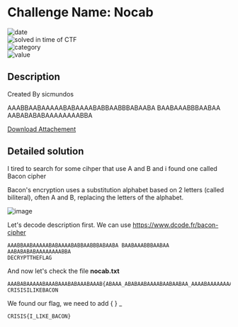 # Challenge Name: Nocab


![date](https://img.shields.io/badge/date-06.03.2022-brightgreen.svg)  
![solved in time of CTF](https://img.shields.io/badge/solved-in%20time%20of%20CTF-brightgreen.svg)   
![category](https://img.shields.io/badge/category-Crypto-blueviolet.svg)   
![value](https://img.shields.io/badge/value-5-blue.svg)  


## Description

Created By sicmundos

AAABBAABAAAAABABAAAABABBAABBBABAABA BAABAAABBBAABAA AABABABABAAAAAAAABBA 

[Download Attachement](https://s3.eu-west-3.amazonaws.com/crisis-assets/crisis_attachements/Wp79LDMx5N1LGAJA2EgnrwiTsJQxMgYtA47JeOoi.zip)

## Detailed solution

I tired to search for some cihper that use A and B and i found one called Bacon cipher

Bacon's encryption uses a substitution alphabet based on 2 letters (called biliteral), often A and B, replacing the letters of the alphabet.

![image](https://user-images.githubusercontent.com/72421091/157151688-e4cea385-f7e4-45c0-a734-53f0e2d5b3d0.png)


Let's decode description first. We can use https://www.dcode.fr/bacon-cipher 

```
AAABBAABAAAAABABAAAABABBAABBBABAABA BAABAAABBBAABAA AABABABABAAAAAAAABBA 
DECRYPTTHEFLAG
```
And now let's check the file **nocab.txt**

```
AAABABAAAAABAAABAAABABAAABAAAB{ABAAA_ABABAABAAAABAABAABAA_AAAABAAAAAAAABAABBABABBAA}
CRISISILIKEBACON
```

We found our flag, we need to add { } _ 

```
CRISIS{I_LIKE_BACON}
```
